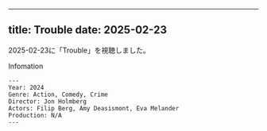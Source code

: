 
---
title: Trouble
date: 2025-02-23
---

2025-02-23に「Trouble」を視聴しました。

Infomation
```
---
Year: 2024
Genre: Action, Comedy, Crime
Director: Jon Holmberg
Actors: Filip Berg, Amy Deasismont, Eva Melander
Production: N/A
---
```

